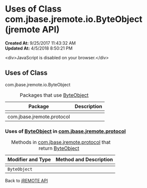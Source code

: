 # Uses of Class com.jbase.jremote.io.ByteObject (jremote API)

**Created At:** 9/25/2017 11:43:32 AM  
**Updated At:** 4/5/2018 8:50:21 PM  

<script type="text/javascript"><!--
    try {
        if (location.href.indexOf('is-external=true') == -1) {
            parent.document.title="Uses of Class com.jbase.jremote.io.ByteObject (jremote   API)";
        }
    }
    catch(err) {
    }
//--></script><noscript>&lt;div&gt;JavaScript is disabled on your browser.&lt;/div&gt;</noscript><!-- ========= START OF TOP NAVBAR ======= -->
<!--   -->

<script type="text/javascript"><!--
  allClassesLink = document.getElementById("allclasses_navbar_top");
  if(window==top) {
    allClassesLink.style.display = "block";
  }
  else {
    allClassesLink.style.display = "none";
  }
  //--></script>
<!--   -->
<!-- ========= END OF TOP NAVBAR ========= -->
## Uses of Class
com.jbase.jremote.io.ByteObject

| Package<br> | Description<br> |
| --- | --- |
<caption>&nbsp;<span>Packages that use <a href="/39250-io/com_jbase_jremote_io_byteobject" title="class in com.jbase.jremote.io">ByteObject</a></span><span class="tabEnd">&nbsp;</span>&nbsp;</caption>| com.jbase.jremote.protocol<br> | <br> |




<!--   -->

### Uses of [ByteObject](/39250-io/com_jbase_jremote_io_byteobject "class in com.jbase.jremote.io") in [com.jbase.jremote.protocol](/39270-protocol/com_jbase_jremote_protocol_package-summary)


| Modifier and Type<br> | Method and Description<br> |
| --- | --- |
<caption>&nbsp;<span>Methods in <a href="/39270-protocol/com_jbase_jremote_protocol_package-summary">com.jbase.jremote.protocol</a> that return <a href="/39250-io/com_jbase_jremote_io_byteobject" title="class in com.jbase.jremote.io">ByteObject</a></span><span class="tabEnd">&nbsp;</span>&nbsp;</caption>| `ByteObject`<br> | EchoResponse.`getData()` <br> |



Back to [jREMOTE API](com_jbase_jremote_package-summary)






<!-- ======= START OF BOTTOM NAVBAR ====== -->
<!--   -->
